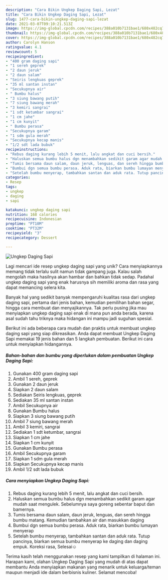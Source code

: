 ```yaml
---
description: "Cara Bikin Ungkep Daging Sapi, Lezat"
title: "Cara Bikin Ungkep Daging Sapi, Lezat"
slug: 1477-cara-bikin-ungkep-daging-sapi-lezat
date: 2021-03-07T09:10:21.513Z
image: https://img-global.cpcdn.com/recipes/388a010b7131bae1/680x482cq70/ungkep-daging-sapi-foto-resep-utama.jpg
thumbnail: https://img-global.cpcdn.com/recipes/388a010b7131bae1/680x482cq70/ungkep-daging-sapi-foto-resep-utama.jpg
cover: https://img-global.cpcdn.com/recipes/388a010b7131bae1/680x482cq70/ungkep-daging-sapi-foto-resep-utama.jpg
author: Carolyn Hanson
ratingvalue: 4.1
reviewcount: 5
recipeingredient:
- "400 gram daging sapi"
- "1 sereh geprek"
- "2 daun jeruk"
- "2 daun salam"
- "Seiris lengkuas geprek"
- "35 ml santan instan"
- "Secukupnya air"
- " Bumbu halus"
- "3 siung bawang putih"
- "7 siung bawang merah"
- "3 kemiri sangrai"
- "1 sdt ketumbar sangrai"
- "1 cm jahe"
- "1 cm kunyit"
- " Bumbu perasa"
- "Secukupnya garam"
- "1 sdm gula merah"
- "Secukupnya kecap manis"
- "1/2 sdt lada bubuk"
recipeinstructions:
- "Rebus daging kurang lebih 5 menit, lalu angkat dan cuci bersih."
- "Haluskan semua bumbu halus dgn menambahkan sedikit garam agar mudah saat mengulek. Sebelumnya saya goreng sebentar baput dan bamernya."
- "Tumis bersama daun salam, daun jeruk, lenguas, dan sereh hingga bumbu matang. Kemudian tambahkan air dan masukkan daging"
- "Bumbui dgn semua bumbu perasa. Aduk rata, biarkan bumbu lumayan menyerap"
- "Setelah bumbu menyerap, tambahkan santan dan aduk rata. Tutup pancinya, biarkan semua bumbu menyerap ke daging dan daging empuk. Koreksi rasa, Selesai☺️"
categories:
- Resep
tags:
- ungkep
- daging
- sapi

katakunci: ungkep daging sapi 
nutrition: 168 calories
recipecuisine: Indonesian
preptime: "PT10M"
cooktime: "PT32M"
recipeyield: "3"
recipecategory: Dessert

---
```



![Ungkep Daging Sapi](https://img-global.cpcdn.com/recipes/388a010b7131bae1/680x482cq70/ungkep-daging-sapi-foto-resep-utama.jpg)

Lagi mencari ide resep ungkep daging sapi yang unik? Cara menyiapkannya memang tidak terlalu sulit namun tidak gampang juga. Kalau salah mengolah maka hasilnya akan hambar dan bahkan tidak sedap. Padahal ungkep daging sapi yang enak harusnya sih memiliki aroma dan rasa yang dapat memancing selera kita.

Banyak hal yang sedikit banyak mempengaruhi kualitas rasa dari ungkep daging sapi, pertama dari jenis bahan, kemudian pemilihan bahan segar, hingga cara membuat dan menyajikannya. Tak perlu pusing jika mau menyiapkan ungkep daging sapi enak di mana pun anda berada, karena asal sudah tahu triknya maka hidangan ini mampu jadi suguhan spesial.




Berikut ini ada beberapa cara mudah dan praktis untuk membuat ungkep daging sapi yang siap dikreasikan. Anda dapat membuat Ungkep Daging Sapi memakai 19 jenis bahan dan 5 langkah pembuatan. Berikut ini cara untuk menyiapkan hidangannya.

<!--inarticleads1-->

##### Bahan-bahan dan bumbu yang diperlukan dalam pembuatan Ungkep Daging Sapi:

1. Gunakan 400 gram daging sapi
1. Ambil 1 sereh, geprek
1. Gunakan 2 daun jeruk
1. Siapkan 2 daun salam
1. Sediakan Seiris lengkuas, geprek
1. Sediakan 35 ml santan instan
1. Ambil Secukupnya air
1. Gunakan  Bumbu halus
1. Siapkan 3 siung bawang putih
1. Ambil 7 siung bawang merah
1. Ambil 3 kemiri, sangrai
1. Sediakan 1 sdt ketumbar, sangrai
1. Siapkan 1 cm jahe
1. Siapkan 1 cm kunyit
1. Gunakan  Bumbu perasa
1. Ambil Secukupnya garam
1. Siapkan 1 sdm gula merah
1. Siapkan Secukupnya kecap manis
1. Ambil 1/2 sdt lada bubuk




<!--inarticleads2-->

##### Cara menyiapkan Ungkep Daging Sapi:

1. Rebus daging kurang lebih 5 menit, lalu angkat dan cuci bersih.
1. Haluskan semua bumbu halus dgn menambahkan sedikit garam agar mudah saat mengulek. Sebelumnya saya goreng sebentar baput dan bamernya.
1. Tumis bersama daun salam, daun jeruk, lenguas, dan sereh hingga bumbu matang. Kemudian tambahkan air dan masukkan daging
1. Bumbui dgn semua bumbu perasa. Aduk rata, biarkan bumbu lumayan menyerap
1. Setelah bumbu menyerap, tambahkan santan dan aduk rata. Tutup pancinya, biarkan semua bumbu menyerap ke daging dan daging empuk. Koreksi rasa, Selesai☺️




Terima kasih telah menggunakan resep yang kami tampilkan di halaman ini. Harapan kami, olahan Ungkep Daging Sapi yang mudah di atas dapat membantu Anda menyiapkan makanan yang menarik untuk keluarga/teman maupun menjadi ide dalam berbisnis kuliner. Selamat mencoba!
